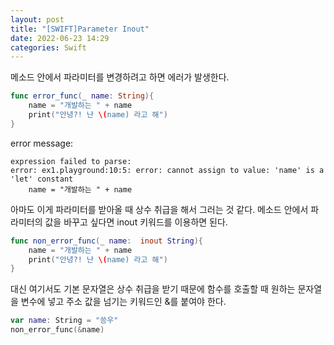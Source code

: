 ```yaml
---
layout: post
title: "[SWIFT]Parameter Inout"
date: 2022-06-23 14:29
categories: Swift
---
```

메소드 안에서 파라미터를 변경하려고 하면 에러가 발생한다.
```swift
func error_func(_ name: String){
    name = "개발하는 " + name
    print("안녕?! 난 \(name) 라고 해")
}
```
error message:
```console
expression failed to parse:
error: ex1.playground:10:5: error: cannot assign to value: 'name' is a 'let' constant
    name = "개발하는 " + name
```
아마도 이게 파라미터를 받아올 때 상수 취급을 해서 그러는 것 같다. 
메소드 안에서 파라미터의 값을 바꾸고 싶다면 inout 키워드를 이용하면 된다.
```swift
func non_error_func(_ name:  inout String){
    name = "개발하는 " + name
    print("안녕?! 난 \(name) 라고 해")
}
```
대신 여기서도 기본 문자열은 상수 취급을 받기 때문에 함수를 호출할 때 원하는 문자열을 변수에 넣고 주소 값을 넘기는 키워드인 &를 붙여야 한다.
```swift
var name: String = "씅우"
non_error_func(&name)
```
